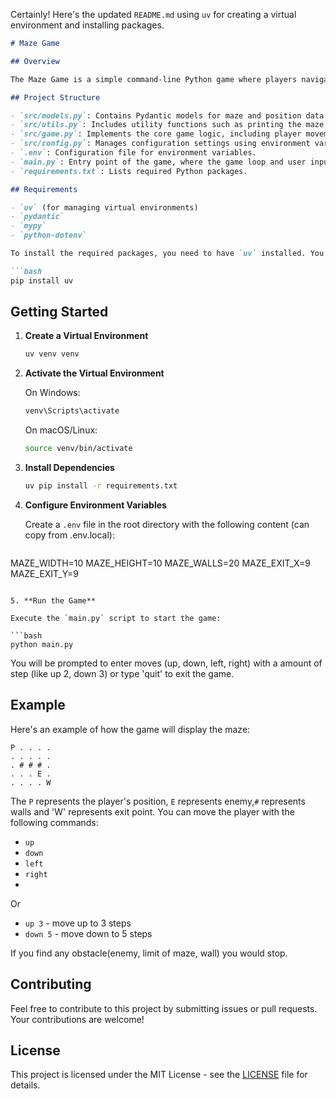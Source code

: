 Certainly! Here's the updated `README.md` using `uv` for creating a virtual environment and installing packages.

```markdown
# Maze Game

## Overview

The Maze Game is a simple command-line Python game where players navigate through a maze. The maze is represented as a grid with walls, and the player can move up, down, left, or right to explore the maze.

## Project Structure

- `src/models.py`: Contains Pydantic models for maze and position data.
- `src/utils.py`: Includes utility functions such as printing the maze.
- `src/game.py`: Implements the core game logic, including player movement and maze interaction.
- `src/config.py`: Manages configuration settings using environment variables.
- `.env`: Configuration file for environment variables.
- `main.py`: Entry point of the game, where the game loop and user input handling occur.
- `requirements.txt`: Lists required Python packages.

## Requirements

- `uv` (for managing virtual environments)
- `pydantic`
- `mypy`
- `python-dotenv`

To install the required packages, you need to have `uv` installed. You can install it using pip if you don't have it:

```bash
pip install uv
```

## Getting Started

1. **Create a Virtual Environment**

   ```bash
   uv venv venv
   ```

2. **Activate the Virtual Environment**

   On Windows:

   ```bash
   venv\Scripts\activate
   ```

   On macOS/Linux:

   ```bash
   source venv/bin/activate
   ```

3. **Install Dependencies**

   ```bash
   uv pip install -r requirements.txt
   ```

4. **Configure Environment Variables**

   Create a `.env` file in the root directory with the following content (can copy from .env.local):

   ```
MAZE_WIDTH=10
MAZE_HEIGHT=10
MAZE_WALLS=20
MAZE_EXIT_X=9
MAZE_EXIT_Y=9
   ```

5. **Run the Game**

   Execute the `main.py` script to start the game:

   ```bash
   python main.py
   ```

   You will be prompted to enter moves (up, down, left, right) with a amount of step (like up 2, down 3) or type 'quit' to exit the game.

## Example

Here's an example of how the game will display the maze:

```
P . . . .
. . . . .
. # # # .
. . . E .
. . . . W
```

The `P` represents the player's position, `E` represents enemy,`#` represents walls and 'W' represents exit point. You can move the player with the following commands:

- `up`
- `down`
- `left`
- `right`
- 
Or

- `up 3` - move up to 3 steps
- `down 5` - move down to 5 steps

If you find any obstacle(enemy, limit of maze, wall) you would stop.

## Contributing

Feel free to contribute to this project by submitting issues or pull requests. Your contributions are welcome!

## License

This project is licensed under the MIT License - see the [LICENSE](LICENSE) file for details.
